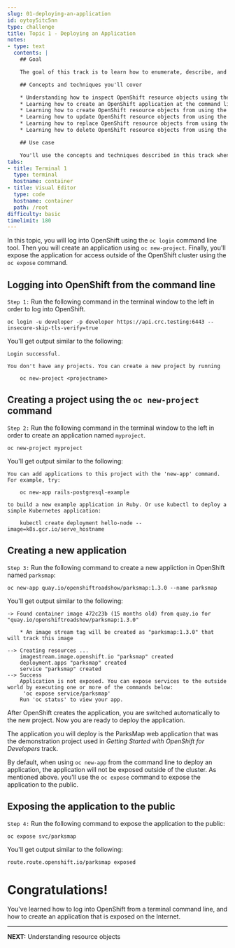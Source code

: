 ```yaml
---
slug: 01-deploying-an-application
id: oytoy5itc5nn
type: challenge
title: Topic 1 - Deploying an Application
notes:
- type: text
  contents: |
    ## Goal

    The goal of this track is to learn how to enumerate, describe, and update application resource objects on OpenShift.

    ## Concepts and techniques you'll cover

    * Understanding how to inspect OpenShift resource objects using the `oc` command line tool
    * Learning how to create an OpenShift application at the command line
    * Learning how to create OpenShift resource objects from using the command `oc create`
    * Learning how to update OpenShift resource objects from using the command `oc edit`
    * Learning how to replace OpenShift resource objects from using the command `oc update`
    * Learning how to delete OpenShift resource objects from using the command `oc delete`

    ## Use case

    You'll use the concepts and techniques described in this track when you want to find, query, and change the OpenShift resources that make up an application.
tabs:
- title: Terminal 1
  type: terminal
  hostname: container
- title: Visual Editor
  type: code
  hostname: container
  path: /root
difficulty: basic
timelimit: 180
---
```


In this topic, you will log into OpenShift using the `oc login` command line tool. Then you will create an application using `oc new-project`. Finally, you'll expose the application for access outside of the OpenShift cluster using the `oc expose` command.

## Logging into OpenShift from the command line

`Step 1:` Run the following command in the terminal window to the left in order to log into OpenShift.

```
oc login -u developer -p developer https://api.crc.testing:6443 --insecure-skip-tls-verify=true
```

You'll get output similar to the following:

```
Login successful.

You don't have any projects. You can create a new project by running

    oc new-project <projectname>
```

## Creating a project using the `oc new-project` command

`Step 2:` Run the following command in the terminal window to the left in order to create an application named `myproject`.

```
oc new-project myproject
```

You'll get output similar to the following:

```
You can add applications to this project with the 'new-app' command. For example, try:

    oc new-app rails-postgresql-example

to build a new example application in Ruby. Or use kubectl to deploy a simple Kubernetes application:

    kubectl create deployment hello-node --image=k8s.gcr.io/serve_hostname

```

## Creating a new application

`Step 3:` Run the following command to create a new appliction in OpenShift named `parksmap`:

```
oc new-app quay.io/openshiftroadshow/parksmap:1.3.0 --name parksmap
```

You'll get output similar to the following:

```
-> Found container image 472c23b (15 months old) from quay.io for "quay.io/openshiftroadshow/parksmap:1.3.0"

    * An image stream tag will be created as "parksmap:1.3.0" that will track this image

--> Creating resources ...
    imagestream.image.openshift.io "parksmap" created
    deployment.apps "parksmap" created
    service "parksmap" created
--> Success
    Application is not exposed. You can expose services to the outside world by executing one or more of the commands below:
     'oc expose service/parksmap'
    Run 'oc status' to view your app.
```

After OpenShift creates the application, you are switched automatically to the new project. Now you are ready to deploy the application.

The application you will deploy is the ParksMap web application that was the demonstration project used in *Getting Started with OpenShift for Developers* track.

By default, when using `oc new-app` from the command line to deploy an application, the application will not be exposed outside of the cluster. As mentioned above. you'll use the `oc expose` command to expose the application to the public.

## Exposing the application to the public

`Step 4:` Run the following command to expose the application to the public:

```
oc expose svc/parksmap
```

You'll get output similar to the following:

```
route.route.openshift.io/parksmap exposed
```

# Congratulations!

You've learned how to log into OpenShift from a terminal command line, and how to create an application that is exposed on the Internet.

----
**NEXT:** Understanding resource objects
